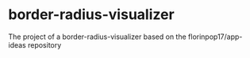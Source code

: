 # border-radius-visualizer
The project of a border-radius-visualizer based on the florinpop17/app-ideas repository
